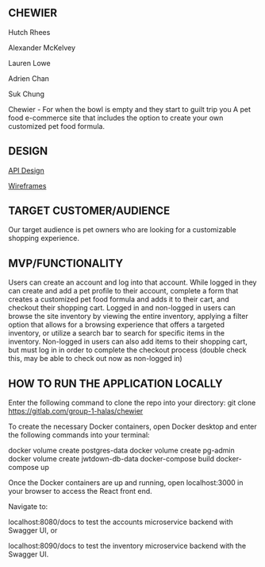 ## CHEWIER

Hutch Rhees

Alexander McKelvey

Lauren Lowe

Adrien Chan

Suk Chung


Chewier - For when the bowl is empty and they start to guilt trip you
A pet food e-commerce site that includes the option to create your own customized pet food formula.


## DESIGN
[API Design](api-design.md)

[Wireframes](wifeframes.md)


## TARGET CUSTOMER/AUDIENCE

Our target audience is pet owners who are looking for a customizable shopping experience.

## MVP/FUNCTIONALITY

Users can create an account and log into that account.  While logged in they can create and add a pet profile to their account, complete a form that creates a customized pet food formula and adds it to their cart, and checkout their shopping cart.  Logged in and non-logged in users can browse the site inventory by viewing the entire inventory, applying a filter option that allows for a browsing experience that offers a targeted inventory, or utilize a search bar to search for specific items in the inventory.    Non-logged in users can also add items to their shopping cart, but must log in in order to complete the checkout process (double check this, may be able to check out now as non-logged in)

## HOW TO RUN THE APPLICATION LOCALLY

Enter the following command to clone the repo into your directory: git clone https://gitlab.com/group-1-halas/chewier

To create the necessary Docker containers, open Docker desktop and enter the following commands into your terminal:

docker volume create postgres-data
docker volume create pg-admin
docker volume create jwtdown-db-data
docker-compose build
docker-compose up

Once the Docker containers are up and running, open localhost:3000 in your browser to access the React front end.

Navigate to:

localhost:8080/docs to test the accounts microservice backend with Swagger UI, or

localhost:8090/docs to test the inventory microservice backend with the Swagger UI.
